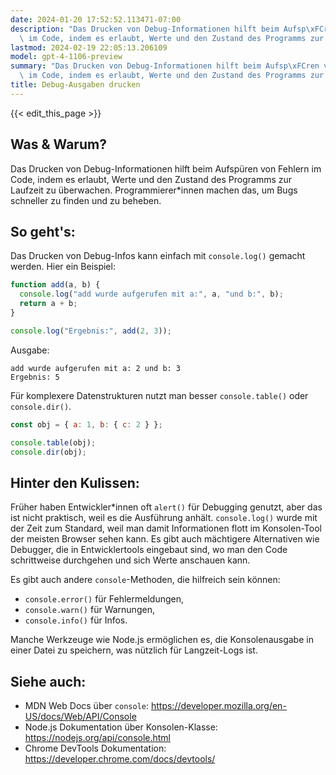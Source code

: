 ```yaml
---
date: 2024-01-20 17:52:52.113471-07:00
description: "Das Drucken von Debug-Informationen hilft beim Aufsp\xFCren von Fehlern\
  \ im Code, indem es erlaubt, Werte und den Zustand des Programms zur Laufzeit zu\u2026"
lastmod: 2024-02-19 22:05:13.206109
model: gpt-4-1106-preview
summary: "Das Drucken von Debug-Informationen hilft beim Aufsp\xFCren von Fehlern\
  \ im Code, indem es erlaubt, Werte und den Zustand des Programms zur Laufzeit zu\u2026"
title: Debug-Ausgaben drucken
---
```


{{< edit_this_page >}}

## Was & Warum?
Das Drucken von Debug-Informationen hilft beim Aufspüren von Fehlern im Code, indem es erlaubt, Werte und den Zustand des Programms zur Laufzeit zu überwachen. Programmierer*innen machen das, um Bugs schneller zu finden und zu beheben.

## So geht's:
Das Drucken von Debug-Infos kann einfach mit `console.log()` gemacht werden. Hier ein Beispiel:

```Javascript
function add(a, b) {
  console.log("add wurde aufgerufen mit a:", a, "und b:", b);
  return a + b;
}

console.log("Ergebnis:", add(2, 3));
```

Ausgabe:
```
add wurde aufgerufen mit a: 2 und b: 3
Ergebnis: 5
```

Für komplexere Datenstrukturen nutzt man besser `console.table()` oder `console.dir()`.

```Javascript
const obj = { a: 1, b: { c: 2 } };

console.table(obj);
console.dir(obj);
```

## Hinter den Kulissen:
Früher haben Entwickler*innen oft `alert()` für Debugging genutzt, aber das ist nicht praktisch, weil es die Ausführung anhält. `console.log()` wurde mit der Zeit zum Standard, weil man damit Informationen flott im Konsolen-Tool der meisten Browser sehen kann. Es gibt auch mächtigere Alternativen wie Debugger, die in Entwicklertools eingebaut sind, wo man den Code schrittweise durchgehen und sich Werte anschauen kann.

Es gibt auch andere `console`-Methoden, die hilfreich sein können:
- `console.error()` für Fehlermeldungen,
- `console.warn()` für Warnungen,
- `console.info()` für Infos.

Manche Werkzeuge wie Node.js ermöglichen es, die Konsolenausgabe in einer Datei zu speichern, was nützlich für Langzeit-Logs ist.

## Siehe auch:
- MDN Web Docs über `console`: https://developer.mozilla.org/en-US/docs/Web/API/Console
- Node.js Dokumentation über Konsolen-Klasse: https://nodejs.org/api/console.html
- Chrome DevTools Dokumentation: https://developer.chrome.com/docs/devtools/
